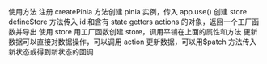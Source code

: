 使用方法
注册
createPinia 方法创建 pinia 实例，传入 app.use()
创建 store
defineStore 方法传入 id 和含有 state getters actions 的对象，返回一个工厂函数并导出
使用 store
用工厂函数创建 store，调用平铺在上面的属性和方法
更新数据可以直接对数据操作，可以调用 action 更新数据，可以用$patch 方法传入新状态或得到新状态的回调
